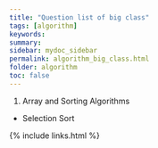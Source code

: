 ```yaml
---
title: "Question list of big class"
tags: [algorithm]
keywords:
summary:
sidebar: mydoc_sidebar
permalink: algorithm_big_class.html
folder: algorithm
toc: false
---
```


1. Array and Sorting Algorithms
* Selection Sort




{% include links.html %}
